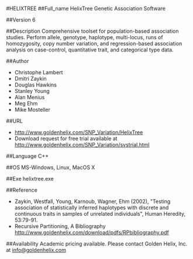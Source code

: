 #HELIXTREE
##Full_name
HelixTree Genetic Association Software

##Version
6

##Description
Comprehensive toolset for population-based association studies. Perform allele, genotype, haplotype, multi-locus, runs of homozygosity, copy number variation, and regression-based association analysis on case-control, quantitative trait, and categorical type data.

##Author
* Christophe Lambert
* Dmitri Zaykin
* Douglas Hawkins
* Stanley Young
* Alan Menius
* Meg Ehm
* Mike Mosteller

##URL
* http://www.goldenhelix.com/SNP_Variation/HelixTree
* Download request for free trial available at http://www.goldenhelix.com/SNP_Variation/svstrial.html

##Language
C++

##OS
MS-Windows, Linux, MacOS X

##Exe
helixtree.exe

##Reference
* Zaykin, Westfall, Young, Karnoub, Wagner, Ehm (2002), "Testing association of statistically inferred haplotypes with discrete and continuous traits in samples of unrelated individuals", Human Heredity, 53:79-91.
* Recursive Partitioning, A Bibliography http://www.goldenhelix.com/download/pdfs/RPbibliography.pdf

##Availability
Academic pricing available. Please contact Golden Helix, Inc. at info@goldenhelix.com


